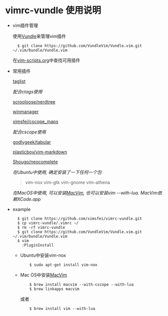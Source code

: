 # vimrc-vundle 使用说明

* vim插件管理

    使用[Vundle](https://github.com/VundleVim/Vundle.vim)来管理vim插件

        $ git clone https://github.com/VundleVim/Vundle.vim.git ~/.vim/bundle/Vundle.vim

    在[vim-scripts.org](http://vim-scripts.org/vim/scripts.html)中查找可用插件

* 常用插件

    [taglist](https://github.com/vim-scripts/taglist.vim)

    *配合ctags使用*

    [scrooloose/nerdtree](https://github.com/scrooloose/nerdtree)

    [winmanager](https://github.com/vim-scripts/winmanager)

    [ximsfei/cscope_maps](https://github.com/ximsfei/cscope_maps)

    *配合cscope使用*

    [godlygeek/tabular](https://github.com/godlygeek/tabular)

    [plasticboy/vim-markdown](https://github.com/plasticboy/vim-markdown)

    [Shougo/neocomplete](https://github.com/Shougo/neocomplete.vim)

    *在Ubuntu中使用, 确定安装了一下任何一个包*

    > vim-nox
    > vim-gtk
    > vim-gnome
    > vim-athena

    *在MacOS中使用, 可以安装[MacVim](https://github.com/zhaocai/macvim), 也可以安装vim --with-lua. MacVim依赖XCode.app*

* example

        $ git clone https://github.com/ximsfei/vimrc-vundle.git
        $ cp vimrc-vundle/.vimrc ~/
        $ rm -rf vimrc-vundle
        $ git clone https://github.com/VundleVim/Vundle.vim.git ~/.vim/bundle/Vundle.vim
        $ vim
          :PluginInstall

  * Ubuntu中安装vim-nox

            $ sudo apt-get install vim-nox
  * Mac OS中安装[MacVim](https://github.com/zhaocai/macvim)

            $ brew install macvim --with-cscope --with-lua
            $ brew linkapps macvim
    或者

            $ brew install vim --with-lua
